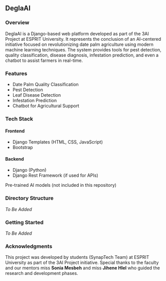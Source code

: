 ## DeglaAI

### **Overview**
DeglaAI is a Django-based web platform developed as part of the 3AI Project at ESPRIT University. It represents the conclusion of an AI-centered initiative focused on revolutionizing date palm agriculture using modern machine learning techniques. The system provides tools for pest detection, quality classification, disease diagnosis, infestation prediction, and even a chatbot to assist farmers in real-time.

### **Features**
- Date Palm Quality Classification
- Pest Detection
- Leaf Disease Detection
- Infestation Prediction
- Chatbot for Agricultural Support

### **Tech Stack**
#### **Frontend**
- Django Templates (HTML, CSS, JavaScript)
- Bootstrap

#### **Backend**
- Django (Python)
- Django Rest Framework (if used for APIs)

Pre-trained AI models (not included in this repository)

### Directory Structure
*To Be Added*
### Getting Started
*To Be Added*
### **Acknowledgments**

This project was developed by students (SynapTech Team) at ESPRIT University as part of the 3AI Project initiative. Special thanks to the faculty and our mentors miss **Sonia Mesbeh** and miss **Jihene Hlel** who guided the research and development phases.